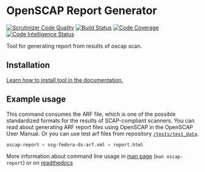 # OpenSCAP Report Generator

[![Scrutinizer Code Quality](https://scrutinizer-ci.com/g/OpenSCAP/openscap-report/badges/quality-score.png?b=main)](https://scrutinizer-ci.com/g/OpenSCAP/openscap-report/?branch=main) 
[![Build Status](https://scrutinizer-ci.com/g/OpenSCAP/openscap-report/badges/build.png?b=main)](https://scrutinizer-ci.com/g/OpenSCAP/openscap-report/build-status/main)
[![Code Coverage](https://scrutinizer-ci.com/g/OpenSCAP/openscap-report/badges/coverage.png?b=main)](https://scrutinizer-ci.com/g/OpenSCAP/openscap-report/?branch=main)
[![Code Intelligence Status](https://scrutinizer-ci.com/g/OpenSCAP/openscap-report/badges/code-intelligence.svg?b=main)](https://scrutinizer-ci.com/code-intelligence)

Tool for generating report from results of oscap scan.

## Installation

[Learn how to install tool in the documentation.](https://openscap-report.readthedocs.io/en/latest/manual/instalation.html)

## Example usage

This command consumes the ARF file, which is one of the possible standardized formats for the results of SCAP-compliant scanners. You can read about generating ARF report files using OpenSCAP in the OpenSCAP User Manual. Or you can use test arf files from repository [`/tests/test_data`](https://github.com/OpenSCAP/openscap-report/tree/main/tests/test_data).

```bash
oscap-report < ssg-fedora-ds-arf.xml > report.html
```

More information about command line usage in [man page](https://openscap-report.readthedocs.io/en/latest/oscap-report.1.html) (`man oscap-report`) or on [readthedocs](https://openscap-report.readthedocs.io/en/latest/)
